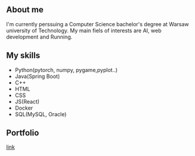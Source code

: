 ## About me
I'm currently perssuing a Computer Science bachelor's degree at Warsaw university of Technology. My main fiels of interests are AI, web development and Running. 

## My skills
- Python(pytorch, numpy, pygame,pyplot..)
- Java(Spring Boot)
- C++
- HTML
- CSS
- JS(React)
- Docker
- SQL(MySQL, Oracle)

## Portfolio
[link](https://github.com/MarcinPolewski/Portfolio.git)
